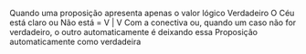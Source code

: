 Quando uma proposição apresenta apenas o valor lógico Verdadeiro
O Céu está claro ou Não está = V | V 
Com a conectiva ou, quando um caso não for verdadeiro, o outro automaticamente é deixando essa Proposição automaticamente como verdadeira